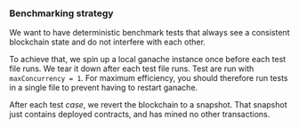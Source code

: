 ### Benchmarking strategy

We want to have deterministic benchmark tests that always see a consistent blockchain state and do not interfere with each other.

To achieve that, we spin up a local ganache instance once before each test file runs. We tear it down after each test file runs. Test are run with `maxConcurrency = 1`. For maximum efficiency, you should therefore run tests in a single file to prevent having to restart ganache.

After each test _case_, we revert the blockchain to a snapshot. That snapshot just contains deployed contracts, and has mined no other transactions.
